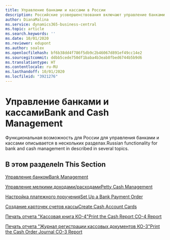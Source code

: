 ```yaml
---
title: Управление банками и кассами в России
description: Российские усовершенствования включают управление банками и кассами.
author: DianaMalina
ms.service: dynamics365-business-central
ms.topic: article
ms.search.keywords: ''
ms.date: 10/01/2020
ms.reviewer: edupont
ms.author: soalex
ms.openlocfilehash: bf6b38dd4f786f5db9c2b46067d891ef49cc14e2
ms.sourcegitcommit: ddbb5cede750df1baba4b3eab8fbed6744b5b9d6
ms.translationtype: HT
ms.contentlocale: ru-RU
ms.lasthandoff: 10/01/2020
ms.locfileid: "3921276"
---
```

# <a name="bank-and-cash-management"></a><span data-ttu-id="7e3f8-103">Управление банками и кассами</span><span class="sxs-lookup"><span data-stu-id="7e3f8-103">Bank and Cash Management</span></span>

<span data-ttu-id="7e3f8-104">Функциональная возможность для России для управления банками и кассами описывается в нескольких разделах.</span><span class="sxs-lookup"><span data-stu-id="7e3f8-104">Russian functionality for bank and cash management in described in several topics.</span></span>

## <a name="in-this-section"></a><span data-ttu-id="7e3f8-105">В этом разделе</span><span class="sxs-lookup"><span data-stu-id="7e3f8-105">In This Section</span></span> 

[<span data-ttu-id="7e3f8-106">Управление банком</span><span class="sxs-lookup"><span data-stu-id="7e3f8-106">Bank Management</span></span>](Bank-Management.md)

[<span data-ttu-id="7e3f8-107">Управление мелкими доходами/расходами</span><span class="sxs-lookup"><span data-stu-id="7e3f8-107">Petty Cash Management</span></span>](Petty-Cash-Management.md)

[<span data-ttu-id="7e3f8-108">Настройка платежного поручения</span><span class="sxs-lookup"><span data-stu-id="7e3f8-108">Set Up a Bank Payment Order</span></span>](How-to-Set-Up-a-Bank-Payment-Order.md)

[<span data-ttu-id="7e3f8-109">Создание карточек счетов кассы</span><span class="sxs-lookup"><span data-stu-id="7e3f8-109">Create Cash Account Cards</span></span>](How-to-Create-Cash-Account-Cards.md)

[<span data-ttu-id="7e3f8-110">Печать отчета "Кассовая книга КО-4"</span><span class="sxs-lookup"><span data-stu-id="7e3f8-110">Print the Cash Report CO-4 Report</span></span>](How-to-Print-the-Cash-Report-CO-4-Report.md)

[<span data-ttu-id="7e3f8-111">Печать отчета "Журнал регистрации кассовых документов КО-3"</span><span class="sxs-lookup"><span data-stu-id="7e3f8-111">Print the Cash Order Journal CO-3 Report</span></span>](How-to-Print-the-Cash-Order-Journal-CO-3-Report.md)
